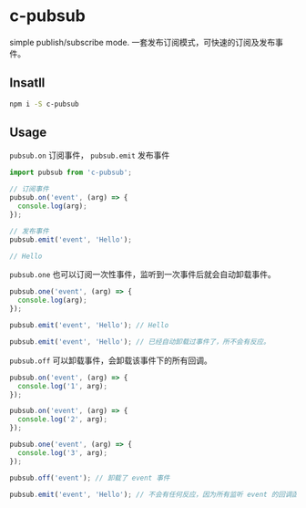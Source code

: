 # c-pubsub

simple publish/subscribe mode. 一套发布订阅模式，可快速的订阅及发布事件。

## Insatll

```bash
npm i -S c-pubsub
```

## Usage

`pubsub.on` 订阅事件， `pubsub.emit` 发布事件

```js
import pubsub from 'c-pubsub';

// 订阅事件
pubsub.on('event', (arg) => {
  console.log(arg);
});

// 发布事件
pubsub.emit('event', 'Hello');

// Hello
```

`pubsub.one` 也可以订阅一次性事件，监听到一次事件后就会自动卸载事件。

```js
pubsub.one('event', (arg) => {
  console.log(arg);
});

pubsub.emit('event', 'Hello'); // Hello

pubsub.emit('event', 'Hello'); // 已经自动卸载过事件了，所不会有反应。
```

`pubsub.off` 可以卸载事件，会卸载该事件下的所有回调。

```js
pubsub.on('event', (arg) => {
  console.log('1', arg);
});

pubsub.on('event', (arg) => {
  console.log('2', arg);
});

pubsub.one('event', (arg) => {
  console.log('3', arg);
});

pubsub.off('event'); // 卸载了 event 事件

pubsub.emit('event', 'Hello'); // 不会有任何反应，因为所有监听 event 的回调函数都被卸载了。
```
